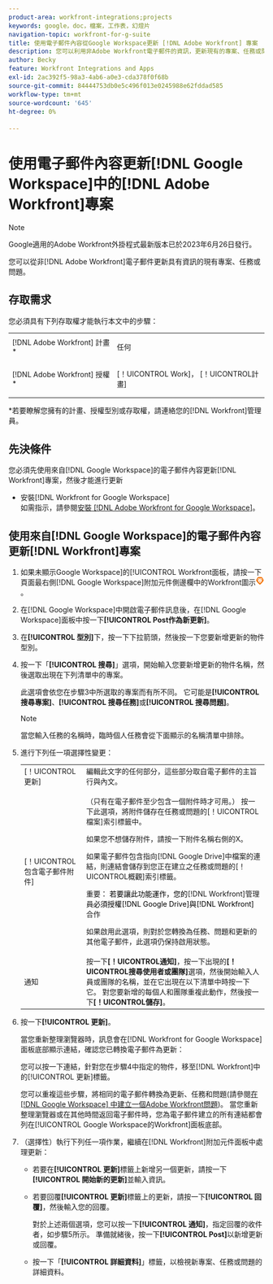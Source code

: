```yaml
---
product-area: workfront-integrations;projects
keywords: google，doc，檔案，工作表，幻燈片
navigation-topic: workfront-for-g-suite
title: 使用電子郵件內容從Google Workspace更新 [!DNL Adobe Workfront] 專案
description: 您可以利用非Adobe Workfront電子郵件的資訊，更新現有的專案、任務或問題。
author: Becky
feature: Workfront Integrations and Apps
exl-id: 2ac392f5-98a3-4ab6-a0e3-cda378f0f68b
source-git-commit: 84444753db0e5c496f013e0245988e62fddad585
workflow-type: tm+mt
source-wordcount: '645'
ht-degree: 0%

---
```


# 使用電子郵件內容更新[!DNL Google Workspace]中的[!DNL Adobe Workfront]專案

>[!NOTE]
>
>Google適用的Adobe Workfront外掛程式最新版本已於2023年6月26日發行。

您可以從非[!DNL Adobe Workfront]電子郵件更新具有資訊的現有專案、任務或問題。

## 存取需求

您必須具有下列存取權才能執行本文中的步驟：

<table style="table-layout:auto"> 
 <col> 
 <col> 
 <tbody> 
  <tr> 
   <td role="rowheader">[!DNL Adobe Workfront] 計畫*</td> 
   <td> <p>任何</p> </td> 
  </tr> 
  <tr> 
   <td role="rowheader">[!DNL Adobe Workfront] 授權*</td> 
   <td> <p>[！UICONTROL Work]， [！UICONTROL計畫]</p> </td> 
  </tr> 
 </tbody> 
</table>

&#42;若要瞭解您擁有的計畫、授權型別或存取權，請連絡您的[!DNL Workfront]管理員。

## 先決條件

您必須先使用來自[!DNL Google Workspace]的電子郵件內容更新[!DNL Workfront]專案，然後才能進行更新

* 安裝[!DNL Workfront for Google Workspace]\
   如需指示，請參閱[安裝 [!DNL Adobe Workfront for Google Workspace]](../../workfront-integrations-and-apps/workfront-for-g-suite/install-workfront-for-gsuite.md)。

## 使用來自[!DNL Google Workspace]的電子郵件內容更新[!DNL Workfront]專案

1. 如果未顯示Google Workspace]的[!UICONTROL Workfront面板，請按一下頁面最右側[!DNL Google Workspace]附加元件側邊欄中的Workfront圖示![](assets/wf-lion-icon.png)。
1. 在[!DNL Google Workspace]中開啟電子郵件訊息後，在[!DNL Google Workspace]面板中按一下&#x200B;**[!UICONTROL Post作為新更新]**。
1. 在&#x200B;**[!UICONTROL 型別]**&#x200B;下，按一下下拉箭頭，然後按一下您要新增更新的物件型別。
1. 按一下「**[!UICONTROL 搜尋]**」選項，開始輸入您要新增更新的物件名稱，然後選取出現在下列清單中的專案。

   此選項會依您在步驟3中所選取的專案而有所不同。 它可能是&#x200B;**[!UICONTROL 搜尋專案]**、**[!UICONTROL 搜尋任務]**&#x200B;或&#x200B;**[!UICONTROL 搜尋問題]**。

   >[!NOTE]
   >
   >當您輸入任務的名稱時，臨時個人任務會從下面顯示的名稱清單中排除。

1. 進行下列任一項選擇性變更：

   <table style="table-layout:auto"> 
    <col> 
    <col> 
    <tbody> 
     <tr> 
      <td role="rowheader">[！UICONTROL更新]</td> 
      <td>編輯此文字的任何部分，這些部分取自電子郵件的主旨行與內文。</td> 
     </tr> 
     <tr data-mc-conditions=""> 
      <td role="rowheader">[！UICONTROL包含電子郵件附件]</td> 
      <td><p>（只有在電子郵件至少包含一個附件時才可用。） 按一下此選項，將附件儲存在任務或問題的[！UICONTROL檔案]索引標籤中。 </p><p>如果您不想儲存附件，請按一下附件名稱右側的X。 </p><p>如果電子郵件包含指向[!DNL Google Drive]中檔案的連結，則連結會儲存到您正在建立之任務或問題的[！UICONTROL概觀]索引標籤。 </p><p>重要： <span style="color: #ff1493;"><span style="color: #000000;">若要讓此功能運作，您的</span></span>[!DNL Workfront]管理員<span style="color: #ff1493;"><span style="color: #000000;">必須授權[!DNL Google Drive]與[!DNL Workfront]</span></span>合作</p>
      <p>如果啟用此選項，則對於您轉換為任務、問題和更新的其他電子郵件，此選項仍保持啟用狀態。</p></td> 
     </tr> 
     <tr data-mc-conditions=""> 
      <td role="rowheader">通知</td> 
      <td>按一下<strong>[！UICONTROL通知]</strong>，按一下出現的<strong>[！UICONTROL搜尋使用者或團隊]</strong>選項，然後開始輸入人員或團隊的名稱，並在它出現在以下清單中時按一下它。 對您要新增的每個人和團隊重複此動作，然後按一下<strong>[！UICONTROL儲存]</strong>。</td> 
     </tr> 
    </tbody> 
   </table>

1. 按一下&#x200B;**[!UICONTROL 更新]**。

   當您重新整理瀏覽器時，訊息會在[!DNL Workfront for Google Workspace]面板底部顯示連結，確認您已轉換電子郵件為更新：

   您可以按一下連結，針對您在步驟4中指定的物件，移至[!DNL Workfront]中的[!UICONTROL 更新]標籤。

   您可以重複這些步驟，將相同的電子郵件轉換為更新、任務和問題(請參閱[在 [!DNL Google Workspace] 中建立一個Adobe Workfront問題](../../workfront-integrations-and-apps/workfront-for-g-suite/create-wf-issue-in-g-suite-using-email-content.md))。 當您重新整理瀏覽器或在其他時間返回電子郵件時，您為電子郵件建立的所有連結都會列在[!UICONTROL Google Workspace的Workfront]面板底部。

1. （選擇性）執行下列任一項作業，繼續在[!DNL Workfront]附加元件面板中處理更新：

   * 若要在&#x200B;**[!UICONTROL 更新]**&#x200B;標籤上新增另一個更新，請按一下&#x200B;**[!UICONTROL 開始新的更新]**&#x200B;並輸入資訊。

   * 若要回覆&#x200B;**[!UICONTROL 更新]**&#x200B;標籤上的更新，請按一下&#x200B;**[!UICONTROL 回覆]**，然後輸入您的回覆。

     對於上述兩個選項，您可以按一下&#x200B;**[!UICONTROL 通知]**，指定回覆的收件者，如步驟5所示。 準備就緒後，按一下&#x200B;**[!UICONTROL Post]**&#x200B;以新增更新或回覆。

   * 按一下「**[!UICONTROL 詳細資料]**」標籤，以檢視新專案、任務或問題的詳細資料。
